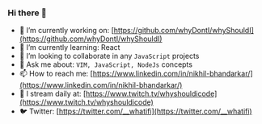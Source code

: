### Hi there 👋
- 🔭 I’m currently working on: [https://github.com/whyDontI/whyShouldI](https://github.com/whyDontI/whyShouldI)
- 🌱 I’m currently learning: React
- 👯 I’m looking to collaborate in any `JavaScript` projects
- 💬 Ask me about: ```VIM, JavaScript, NodeJs``` concepts
- 📫 How to reach me: [https://www.linkedin.com/in/nikhil-bhandarkar/](https://www.linkedin.com/in/nikhil-bhandarkar/)
- 📡 I stream daily at: [https://www.twitch.tv/whyshouldicode](https://www.twitch.tv/whyshouldicode)
- 🐦 Twitter: [https://twitter.com/__whatifi](https://twitter.com/__whatifi)
